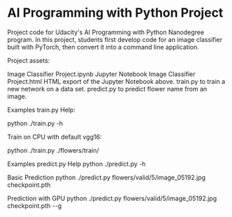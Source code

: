 # AI Programming with Python Project

Project code for Udacity's AI Programming with Python Nanodegree program. In this project, students first develop code for an image classifier built with PyTorch, then convert it into a command line application.

Project assets:

Image Classifier Project.ipynb Jupyter Notebook
Image Classifier Project.html HTML export of the Jupyter Notebook above.
train.py to train a new network on a data set.
predict.py to predict flower name from an image.


Examples train.py
Help:

python ./train.py -h

Train on CPU with default vgg16:

python ./train.py ./flowers/train/


Examples predict.py
Help
python ./predict.py -h

Basic Prediction
python ./predict.py flowers/valid/5/image_05192.jpg checkpoint.pth

Prediction with GPU
python ./predict.py flowers/valid/5/image_05192.jpg checkpoint.pth --g
